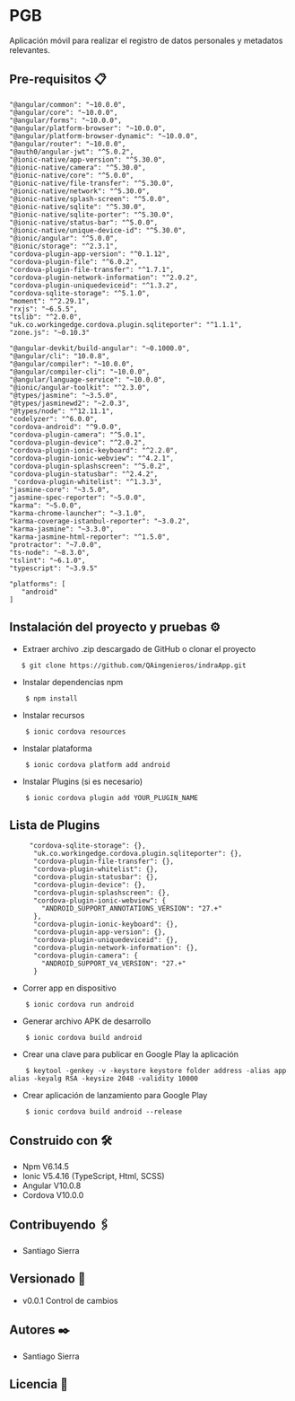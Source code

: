 # PGB

Aplicación móvil para realizar el registro de datos personales y metadatos relevantes.


## Pre-requisitos 📋

```
"@angular/common": "~10.0.0",
"@angular/core": "~10.0.0",
"@angular/forms": "~10.0.0",
"@angular/platform-browser": "~10.0.0",
"@angular/platform-browser-dynamic": "~10.0.0",
"@angular/router": "~10.0.0",
"@auth0/angular-jwt": "^5.0.2",
"@ionic-native/app-version": "^5.30.0",
"@ionic-native/camera": "^5.30.0",
"@ionic-native/core": "^5.0.0",
"@ionic-native/file-transfer": "^5.30.0",
"@ionic-native/network": "^5.30.0",
"@ionic-native/splash-screen": "^5.0.0",
"@ionic-native/sqlite": "^5.30.0",
"@ionic-native/sqlite-porter": "^5.30.0",
"@ionic-native/status-bar": "^5.0.0",
"@ionic-native/unique-device-id": "^5.30.0",
"@ionic/angular": "^5.0.0",
"@ionic/storage": "^2.3.1",
"cordova-plugin-app-version": "^0.1.12",
"cordova-plugin-file": "^6.0.2",
"cordova-plugin-file-transfer": "^1.7.1",
"cordova-plugin-network-information": "^2.0.2",
"cordova-plugin-uniquedeviceid": "^1.3.2",
"cordova-sqlite-storage": "^5.1.0",
"moment": "^2.29.1",
"rxjs": "~6.5.5",
"tslib": "^2.0.0",
"uk.co.workingedge.cordova.plugin.sqliteporter": "^1.1.1",
"zone.js": "~0.10.3"

"@angular-devkit/build-angular": "~0.1000.0",
"@angular/cli": "10.0.8",
"@angular/compiler": "~10.0.0",
"@angular/compiler-cli": "~10.0.0",
"@angular/language-service": "~10.0.0",
"@ionic/angular-toolkit": "^2.3.0",
"@types/jasmine": "~3.5.0",
"@types/jasminewd2": "~2.0.3",
"@types/node": "^12.11.1",
"codelyzer": "^6.0.0",
"cordova-android": "^9.0.0",
"cordova-plugin-camera": "^5.0.1",
"cordova-plugin-device": "^2.0.2",
"cordova-plugin-ionic-keyboard": "^2.2.0",
"cordova-plugin-ionic-webview": "^4.2.1",
"cordova-plugin-splashscreen": "^5.0.2",
"cordova-plugin-statusbar": "^2.4.2",
 "cordova-plugin-whitelist": "^1.3.3",
"jasmine-core": "~3.5.0",
"jasmine-spec-reporter": "~5.0.0",
"karma": "~5.0.0",
"karma-chrome-launcher": "~3.1.0",
"karma-coverage-istanbul-reporter": "~3.0.2",
"karma-jasmine": "~3.3.0",
"karma-jasmine-html-reporter": "^1.5.0",
"protractor": "~7.0.0",
"ts-node": "~8.3.0",
"tslint": "~6.1.0",
"typescript": "~3.9.5"

"platforms": [
   "android"
]
```

## Instalación del proyecto y pruebas ⚙️

* Extraer archivo .zip descargado de GitHub o clonar el proyecto

```
   $ git clone https://github.com/QAingenieros/indraApp.git
```

* Instalar dependencias npm

```
    $ npm install
```

* Instalar recursos

```
    $ ionic cordova resources
```

* Instalar plataforma

```
    $ ionic cordova platform add android
```

* Instalar Plugins (si es necesario)

```
    $ ionic cordova plugin add YOUR_PLUGIN_NAME
```

## Lista de Plugins

```
     "cordova-sqlite-storage": {},
      "uk.co.workingedge.cordova.plugin.sqliteporter": {},
      "cordova-plugin-file-transfer": {},
      "cordova-plugin-whitelist": {},
      "cordova-plugin-statusbar": {},
      "cordova-plugin-device": {},
      "cordova-plugin-splashscreen": {},
      "cordova-plugin-ionic-webview": {
        "ANDROID_SUPPORT_ANNOTATIONS_VERSION": "27.+"
      },
      "cordova-plugin-ionic-keyboard": {},
      "cordova-plugin-app-version": {},
      "cordova-plugin-uniquedeviceid": {},
      "cordova-plugin-network-information": {},
      "cordova-plugin-camera": {
        "ANDROID_SUPPORT_V4_VERSION": "27.+"
      }
```

* Correr app en dispositivo

```
    $ ionic cordova run android
```

* Generar archivo APK de desarrollo

```
    $ ionic cordova build android
```


* Crear una clave para publicar en Google Play la aplicación


```
    $ keytool -genkey -v -keystore keystore folder address -alias app alias -keyalg RSA -keysize 2048 -validity 10000
```

* Crear aplicación de lanzamiento para Google Play

```
    $ ionic cordova build android --release
```

## Construido con 🛠️

* Npm V6.14.5
* Ionic V5.4.16 (TypeScript, Html, SCSS)
* Angular V10.0.8
* Cordova V10.0.0

## Contribuyendo 🖇️

* Santiago Sierra


## Versionado 📌

* v0.0.1 Control de cambios


## Autores ✒️

* Santiago Sierra


## Licencia 📄
